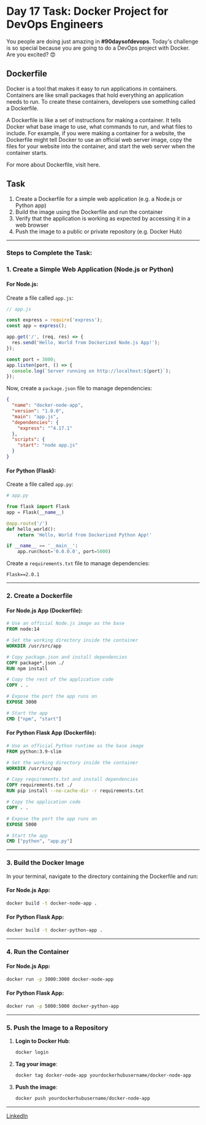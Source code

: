 
# Day 17 Task: Docker Project for DevOps Engineers

You people are doing just amazing in **#90daysofdevops**. Today's challenge is so special because you are going to do a DevOps project with Docker. Are you excited? 😍

## Dockerfile

Docker is a tool that makes it easy to run applications in containers. Containers are like small packages that hold everything an application needs to run. To create these containers, developers use something called a Dockerfile.

A Dockerfile is like a set of instructions for making a container. It tells Docker what base image to use, what commands to run, and what files to include. For example, if you were making a container for a website, the Dockerfile might tell Docker to use an official web server image, copy the files for your website into the container, and start the web server when the container starts.

For more about Dockerfile, visit here.

## Task

1. Create a Dockerfile for a simple web application (e.g. a Node.js or Python app)
2. Build the image using the Dockerfile and run the container
3. Verify that the application is working as expected by accessing it in a web browser
4. Push the image to a public or private repository (e.g. Docker Hub)

---

### Steps to Complete the Task:

### 1. **Create a Simple Web Application (Node.js or Python)**

#### **For Node.js:**

Create a file called `app.js`:
```javascript
// app.js

const express = require('express');
const app = express();

app.get('/', (req, res) => {
  res.send('Hello, World from Dockerized Node.js App!');
});

const port = 3000;
app.listen(port, () => {
  console.log(`Server running on http://localhost:${port}`);
});
```

Now, create a `package.json` file to manage dependencies:
```json
{
  "name": "docker-node-app",
  "version": "1.0.0",
  "main": "app.js",
  "dependencies": {
    "express": "^4.17.1"
  },
  "scripts": {
    "start": "node app.js"
  }
}
```

#### **For Python (Flask):**

Create a file called `app.py`:
```python
# app.py

from flask import Flask
app = Flask(__name__)

@app.route('/')
def hello_world():
    return 'Hello, World from Dockerized Python App!'

if __name__ == '__main__':
    app.run(host='0.0.0.0', port=5000)
```

Create a `requirements.txt` file to manage dependencies:
```
Flask==2.0.1
```

---

### 2. **Create a Dockerfile**

#### **For Node.js App (Dockerfile):**

```dockerfile
# Use an official Node.js image as the base
FROM node:14

# Set the working directory inside the container
WORKDIR /usr/src/app

# Copy package.json and install dependencies
COPY package*.json ./
RUN npm install

# Copy the rest of the application code
COPY . .

# Expose the port the app runs on
EXPOSE 3000

# Start the app
CMD ["npm", "start"]
```

#### **For Python Flask App (Dockerfile):**

```dockerfile
# Use an official Python runtime as the base image
FROM python:3.9-slim

# Set the working directory inside the container
WORKDIR /usr/src/app

# Copy requirements.txt and install dependencies
COPY requirements.txt ./
RUN pip install --no-cache-dir -r requirements.txt

# Copy the application code
COPY . .

# Expose the port the app runs on
EXPOSE 5000

# Start the app
CMD ["python", "app.py"]
```

---

### 3. **Build the Docker Image**

In your terminal, navigate to the directory containing the Dockerfile and run:

#### For Node.js App:
```bash
docker build -t docker-node-app .
```

#### For Python Flask App:
```bash
docker build -t docker-python-app .
```

---

### 4. **Run the Container**

#### For Node.js App:
```bash
docker run -p 3000:3000 docker-node-app
```

#### For Python Flask App:
```bash
docker run -p 5000:5000 docker-python-app
```

---

### 5. **Push the Image to a Repository**

1. **Login to Docker Hub**:
   ```bash
   docker login
   ```

2. **Tag your image**:
   ```bash
   docker tag docker-node-app yourdockerhubusername/docker-node-app
   ```

3. **Push the image**:
   ```bash
   docker push yourdockerhubusername/docker-node-app
   ```

---

[LinkedIn](https://www.linkedin.com/in/faizan-shaikh-433245194/)
